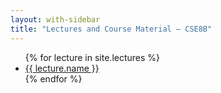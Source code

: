 ```yaml
---
layout: with-sidebar
title: "Lectures and Course Material – CSE8B"
---
```


<ul>
{% for lecture in site.lectures %}
<li><a title="{{ lecture.index }}" href="{{ lecture.url }}">{{ lecture.name }}</a></li>
{% endfor %}
</ul>
